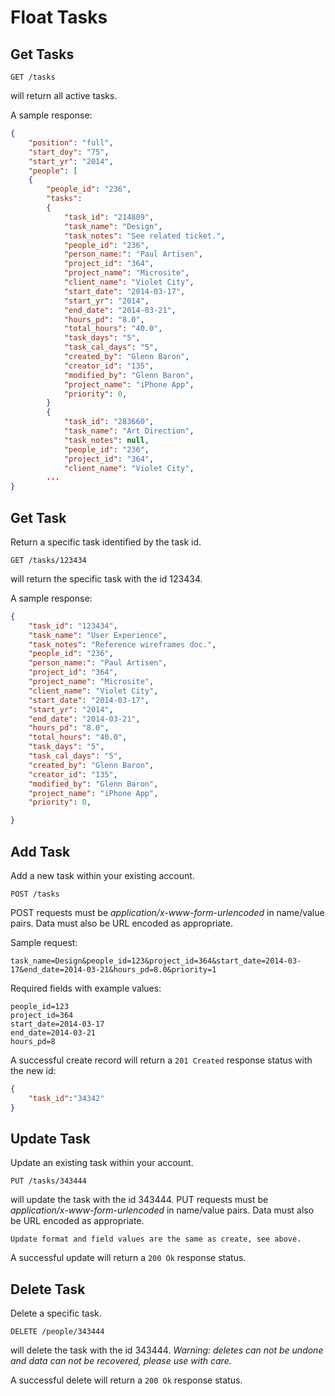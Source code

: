 Float Tasks
===========


Get Tasks
---------

	GET /tasks
will return all active tasks.

    
A sample response:

```json
{
    "position": "full",
    "start_doy": "75",
    "start_yr": "2014",
    "people": [
    {
        "people_id": "236",
        "tasks":
        {
            "task_id": "214809",
            "task_name": "Design",
            "task_notes": "See related ticket.",
            "people_id": "236",
            "person_name:": "Paul Artisen",
            "project_id": "364",
            "project_name": "Microsite",
            "client_name": "Violet City",
            "start_date": "2014-03-17",
            "start_yr": "2014",
            "end_date": "2014-03-21",
            "hours_pd": "8.0",
            "total_hours": "40.0",
            "task_days": "5",
            "task_cal_days": "5",
            "created_by": "Glenn Baron",
            "creator_id": "135",
            "modified_by": "Glenn Baron",
            "project_name": "iPhone App",
            "priority": 0,
        }
        {
            "task_id": "283660",
            "task_name": "Art Direction",
            "task_notes": null,
            "people_id": "236",
            "project_id": "364",
            "client_name": "Violet City",
        ...
}
```

Get Task
--------

Return a specific task identified by the task id.

	GET /tasks/123434
will return the specific task with the id 123434.
    
A sample response:

```json
{
    "task_id": "123434",
    "task_name": "User Experience",
    "task_notes": "Reference wireframes doc.",
    "people_id": "236",
    "person_name:": "Paul Artisen",
    "project_id": "364",
    "project_name": "Microsite",
    "client_name": "Violet City",
    "start_date": "2014-03-17",
    "start_yr": "2014",
    "end_date": "2014-03-21",
    "hours_pd": "8.0",
    "total_hours": "40.0",
    "task_days": "5",
    "task_cal_days": "5",
    "created_by": "Glenn Baron",
    "creator_id": "135",
    "modified_by": "Glenn Baron",
    "project_name": "iPhone App",
    "priority": 0,

}
```

Add Task
--------

Add a new task within your existing account.

    POST /tasks
POST requests must be _application/x-www-form-urlencoded_ in name/value pairs. Data must also be URL encoded as appropriate.

Sample request:

	task_name=Design&people_id=123&project_id=364&start_date=2014-03-17&end_date=2014-03-21&hours_pd=8.0&priority=1

Required fields with example values:

    people_id=123
    project_id=364
    start_date=2014-03-17
    end_date=2014-03-21
    hours_pd=8
    
A successful create record will return a `201 Created` response status with the new id:

```json
{
	"task_id":"34342"
}
```

Update Task
-----------

Update an existing task within your account.

    PUT /tasks/343444
will update the task with the id 343444.
PUT requests must be _application/x-www-form-urlencoded_ in name/value pairs. Data must also be URL encoded as appropriate.

	Update format and field values are the same as create, see above.

A successful update will return a `200 Ok` response status.

Delete Task
-----------

Delete a specific task.

    DELETE /people/343444
will delete the task with the id 343444. _Warning: deletes can not be undone and data can not be recovered, please use with care._
    
A successful delete will return a `200 Ok` response status.
